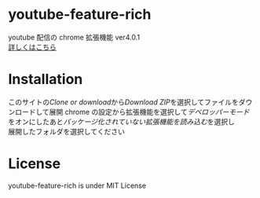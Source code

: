 # youtube-feature-rich

youtube 配信の chrome 拡張機能 ver4.0.1<br>
[詳しくはこちら](https://blog.yuki0311.com/youtube-feature-rich-v1/ "詳しくはこちら")

# Installation

このサイトの*Clone or download*から*Download ZIP*を選択してファイルをダウンロードして展開
chrome の設定から拡張機能を選択して*デベロッパーモード*をオンにしたあと*パッケージ化されていない拡張機能を読み込む*を選択し  
展開したフォルダを選択してください

# License

youtube-feature-rich is under MIT License
